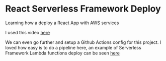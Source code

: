 # React Serverless Framework Deploy

Learning how a deploy a React App with AWS services

I used this video [here](https://www.youtube.com/watch?v=sMZm8HASKlM)

We can even go further and setup a Github Actions config for this project. I loved how easy is to do a pipeline here, an example of Serverless Framework Lambda functions deploy can be seen [here](https://github.com/jhonpedro/sls-gh-actions)
